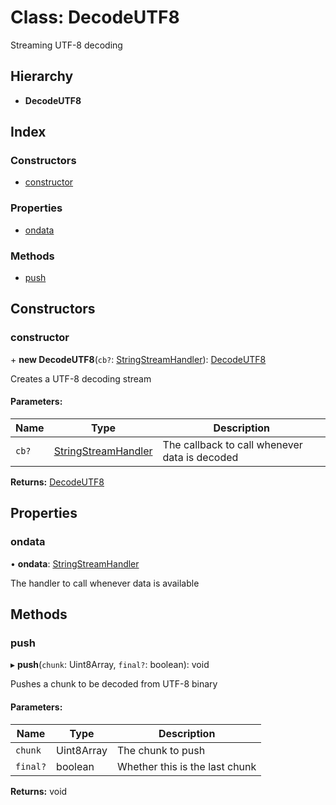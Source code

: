 # Class: DecodeUTF8

Streaming UTF-8 decoding

## Hierarchy

* **DecodeUTF8**

## Index

### Constructors

* [constructor](decodeutf8.md#constructor)

### Properties

* [ondata](decodeutf8.md#ondata)

### Methods

* [push](decodeutf8.md#push)

## Constructors

### constructor

\+ **new DecodeUTF8**(`cb?`: [StringStreamHandler](../README.md#stringstreamhandler)): [DecodeUTF8](decodeutf8.md)

Creates a UTF-8 decoding stream

#### Parameters:

Name | Type | Description |
------ | ------ | ------ |
`cb?` | [StringStreamHandler](../README.md#stringstreamhandler) | The callback to call whenever data is decoded  |

**Returns:** [DecodeUTF8](decodeutf8.md)

## Properties

### ondata

•  **ondata**: [StringStreamHandler](../README.md#stringstreamhandler)

The handler to call whenever data is available

## Methods

### push

▸ **push**(`chunk`: Uint8Array, `final?`: boolean): void

Pushes a chunk to be decoded from UTF-8 binary

#### Parameters:

Name | Type | Description |
------ | ------ | ------ |
`chunk` | Uint8Array | The chunk to push |
`final?` | boolean | Whether this is the last chunk  |

**Returns:** void
